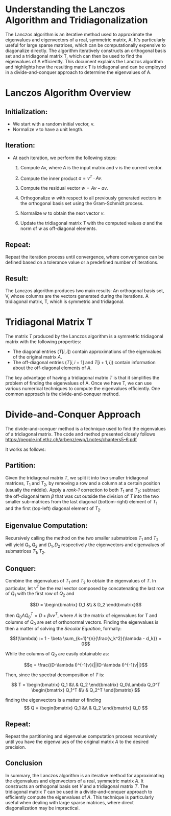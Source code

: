# Understanding the Lanczos Algorithm and Tridiagonalization

The Lanczos algorithm is an iterative method used to approximate the eigenvalues and eigenvectors of a real, symmetric matrix, A. It's particularly useful for large sparse matrices, which can be computationally expensive to diagonalize directly. The algorithm iteratively constructs an orthogonal basis set and a tridiagonal matrix T, which can then be used to find the eigenvalues of A efficiently. This document explains the Lanczos algorithm and highlights how the resulting matrix T is tridiagonal and can be employed in a divide-and-conquer approach to determine the eigenvalues of A.

# Lanczos Algorithm Overview

   ## Initialization:
   * We start with a random initial vector, v.
   * Normalize v to have a unit length.

   ## Iteration:
   * At each iteration, we perform the following steps:
     1. Compute Av, where A is the input matrix and v is the current vector.
     2. Compute the inner product $a = v^T \cdot Av$.

     3. Compute the residual vector $w = Av - av$.
     4. Orthogonalize $w$ with respect to all previously generated vectors in the orthogonal basis set using the Gram-Schmidt process.
     5. Normalize $w$ to obtain the next vector $v$.
     6. Update the tridiagonal matrix $T$ with the computed values $a$ and the norm of $w$ as off-diagonal elements.

## Repeat:
Repeat the iteration process until convergence, where convergence can be defined based on a tolerance value or a predefined number of iterations.

## Result:
The Lanczos algorithm produces two main results:
    An orthogonal basis set, V, whose columns are the vectors generated during the iterations.
    A tridiagonal matrix, T, which is symmetric and tridiagonal.

# Tridiagonal Matrix T

The matrix $T$ produced by the Lanczos algorithm is a symmetric tridiagonal matrix with the following properties:

* The diagonal entries ($T[i, i]$) contain approximations of the eigenvalues of the original matrix $A$.
* The off-diagonal entries ($T[i, i+1]$ and $T[i+1, i]$) contain information about the off-diagonal elements of $A$.

The key advantage of having a tridiagonal matrix $T$ is that it simplifies the problem of finding the eigenvalues of A. Once we have T, we can use various numerical techniques to compute the eigenvalues efficiently. One common approach is the divide-and-conquer method.

# Divide-and-Conquer Approach

The divide-and-conquer method is a technique used to find the eigenvalues of a tridiagonal matrix. The code and method presented closely follows https://people.inf.ethz.ch/arbenz/ewp/Lnotes/chapters5-6.pdf

It works as follows:

## Partition:
Given the tridiagonal matrix $T$, we split it into two smaller tridiagonal matrices, $T_1$ and $T_2$, by removing a row and a column at a certain position (usually the middle).
Apply a *rank-1* correction to both $T_1$ and $T_2$: subtract the off-diagonal term $\beta$ that was cut outside the division of $T$ into the two smaller sub-matrices from the last diagonal (bottom-right) element of $T_1$ and the first (top-left) diagonal element of $T_2$.  

## Eigenvalue Computation:
Recursively calling the method on the two smaller submatrices $T_1$ and $T_2$ will yield $Q_1, Q_2$ and $D_1, D_2$ respectively the eigenvectors and eigenvalues of submatrices $T_1, T_2$.

## Conquer:
Combine the eigenvalues of $T_1$ and $T_2$ to obtain the eigenvalues of $T$. In particular, let $v^T$ be the real vector composed by concatenating the last row of $Q_1$ with the first row of $Q_2$ and

```math
D = \begin{bmatrix} D_1 &\\ & D_2 \end{bmatrix}
```

then $Q_0\Lambda Q_0^T = D + \beta vv^T$, where $\Lambda$ is the matrix of eigenvalues for $T$ and columns of $Q_0$ are set of orthonormal vectors. Finding the eigenvalues is then a matter of solving the *Secular Equation*, formally: 

$$f(\lambda) := 1 - \beta \sum_{k=1}^{n}{\frac{v_k^2}{\lambda - d_k}} = 0$$

While the columns of $Q_0$ are easily obtainable as:

$$q = \frac{(D-\lambda I)^{-1}v}{||(D-\lambda I)^{-1}v||}$$

Then, since the spectral decomposition of $T$ is:

$$ T = \begin{bmatrix} Q_1 &\\ & Q_2 \end{bmatrix} Q_0\Lambda Q_0^T \begin{bmatrix} Q_1^T &\\ & Q_2^T \end{bmatrix} $$

finding the eigenvectors is a matter of finding $$ Q = \begin{bmatrix} Q_1 &\\ & Q_2 \end{bmatrix} Q_0 $$

## Repeat:
Repeat the partitioning and eigenvalue computation process recursively until you have the eigenvalues of the original matrix $A$ to the desired precision.

## Conclusion

In summary, the Lanczos algorithm is an iterative method for approximating the eigenvalues and eigenvectors of a real, symmetric matrix $A$. It constructs an orthogonal basis set $V$ and a tridiagonal matrix $T$. The tridiagonal matrix $T$ can be used in a divide-and-conquer approach to efficiently compute the eigenvalues of $A$. This technique is particularly useful when dealing with large sparse matrices, where direct diagonalization may be impractical.